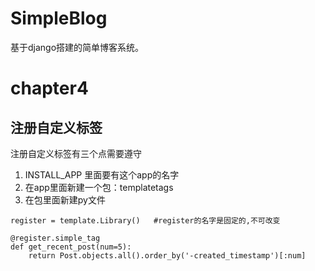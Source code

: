 # SimpleBlog 
基于django搭建的简单博客系统。
# chapter4
## 注册自定义标签
注册自定义标签有三个点需要遵守
1. INSTALL_APP 里面要有这个app的名字
2. 在app里面新建一个包：templatetags
3. 在包里面新建py文件
```
register = template.Library()   #register的名字是固定的,不可改变

@register.simple_tag
def get_recent_post(num=5):
    return Post.objects.all().order_by('-created_timestamp')[:num]
```
